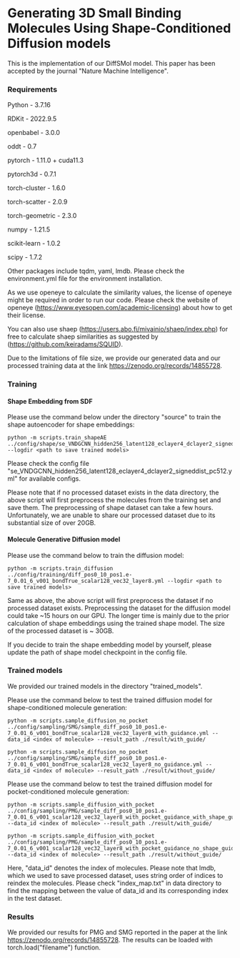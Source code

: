 # Generating 3D Small Binding Molecules Using Shape-Conditioned Diffusion models

This is the implementation of our DiffSMol model. This paper has been accepted by the journal "Nature Machine Intelligence".



### Requirements

Python - 3.7.16

RDKit - 2022.9.5

openbabel - 3.0.0

oddt - 0.7

pytorch - 1.11.0 + cuda11.3

pytorch3d - 0.7.1

torch-cluster - 1.6.0

torch-scatter - 2.0.9

torch-geometric - 2.3.0

numpy - 1.21.5

scikit-learn - 1.0.2

scipy - 1.7.2

Other packages include tqdm, yaml, lmdb. Please check the environment.yml file for the environment installation.

As we use openeye to calculate the similarity values, the license of openeye might be required in order to run our code. Please check the website of openeye (https://www.eyesopen.com/academic-licensing) about how to get their license.

You can also use shaep (https://users.abo.fi/mivainio/shaep/index.php) for free to calculate shaep similarities as suggested by (https://github.com/keiradams/SQUID). 

Due to the limitations of file size, we provide our generated data and our processed training data at the link https://zenodo.org/records/14855728.

### Training

#### Shape Embedding from SDF

Please use the command below under the directory "source" to train the shape autoencoder for shape embeddings:
```
python -m scripts.train_shapeAE ../config/shape/se_VNDGCNN_hidden256_latent128_eclayer4_dclayer2_signeddist_pc512.yml --logdir <path to save trained models>
```
Please check the config file "se_VNDGCNN_hidden256_latent128_eclayer4_dclayer2_signeddist_pc512.yml" for available configs.

Please note that if no processed dataset exists in the data directory, the above script will first preprocess the molecules from the training set and save them. The preprocessing of shape dataset can take a few hours. Unfortunately, we are unable to share our processed dataset due to its substantial size of over 20GB.


#### Molecule Generative Diffusion model

Please use the command below to train the diffusion model:
```
python -m scripts.train_diffusion ../config/training/diff_pos0_10_pos1.e-7_0.01_6_v001_bondTrue_scalar128_vec32_layer8.yml --logdir <path to save trained models>
```
Same as above, the above script will first preprocess the dataset if no processed dataset exists. Preprocessing the dataset for the diffusion model could take ~15 hours on our GPU. The longer time is mainly due to the prior calculation of shape embeddings using the trained shape model. The size of the processed dataset is ~ 30GB.

If you decide to train the shape embedding model by yourself, please update the path of shape model checkpoint in the config file.


### Trained models

We provided our trained models in the directory "trained_models".

Please use the command below to test the trained diffusion model for shape-conditioned molecule generation:

```
python -m scripts.sample_diffusion_no_pocket ../config/sampling/SMG/sample_diff_pos0_10_pos1.e-7_0.01_6_v001_bondTrue_scalar128_vec32_layer8_with_guidance.yml --data_id <index of molecule> --result_path ./result/with_guide/
```

```
python -m scripts.sample_diffusion_no_pocket ../config/sampling/SMG/sample_diff_pos0_10_pos1.e-7_0.01_6_v001_bondTrue_scalar128_vec32_layer8_no_guidance.yml --data_id <index of molecule> --result_path ./result/without_guide/
```

Please use the command below to test the trained diffusion model for pocket-conditioned molecule generation:

```
python -m scripts.sample_diffusion_with_pocket ../config/sampling/PMG/sample_diff_pos0_10_pos1.e-7_0.01_6_v001_scalar128_vec32_layer8_with_pocket_guidance_with_shape_guidance.yml --data_id <index of molecule> --result_path ./result/with_guide/
```

```
python -m scripts.sample_diffusion_with_pocket ../config/sampling/PMG/sample_diff_pos0_10_pos1.e-7_0.01_6_v001_scalar128_vec32_layer8_with_pocket_guidance_no_shape_guidance.yml --data_id <index of molecule> --result_path ./result/without_guide/
```

Here, "data_id" denotes the index of molecules. Please note that lmdb, which we used to save processed dataset, uses string order of indices to reindex the molecules. Please check "index_map.txt" in data directory to find the mapping between the value of data_id and its corresponding index in the test dataset.

### Results

We provided our results for PMG and SMG reported in the paper at the link https://zenodo.org/records/14855728. The results can be loaded with torch.load("filename") function. 